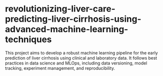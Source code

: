 # revolutionizing-liver-care-predicting-liver-cirrhosis-using-advanced-machine-learning-techniques
This project aims to develop a robust machine learning pipeline for the early prediction of liver cirrhosis using clinical and laboratory data. It follows best practices in data science and MLOps, including data versioning, model tracking, experiment management, and reproducibility.
